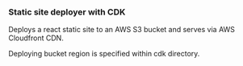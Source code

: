 ### Static site deployer with CDK

Deploys a react static site to an AWS S3 bucket and serves via AWS Cloudfront CDN. 

Deploying bucket region is specified within cdk directory.
